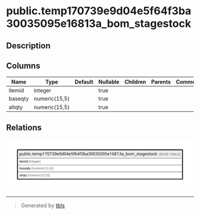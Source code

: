 # public.temp170739e9d04e5f64f3ba30035095e16813a_bom_stagestock

## Description

## Columns

| Name | Type | Default | Nullable | Children | Parents | Comment |
| ---- | ---- | ------- | -------- | -------- | ------- | ------- |
| itemid | integer |  | true |  |  |  |
| baseqty | numeric(15,5) |  | true |  |  |  |
| altqty | numeric(15,5) |  | true |  |  |  |

## Relations

![er](public.temp170739e9d04e5f64f3ba30035095e16813a_bom_stagestock.svg)

---

> Generated by [tbls](https://github.com/k1LoW/tbls)
